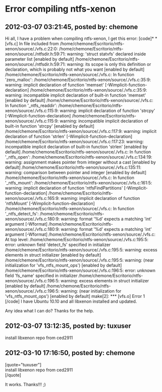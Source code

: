 # Error compiling ntfs-xenon

## 2012-03-07 03:21:45, posted by: chemone

Hi all, I have a problem when compiling ntfs-xenon, I get this error: [code]* *[vfs.c] In file included from /home/chemone/Escritorio/ntfs-xenon/source/./vfs.c:22:0: /home/chemone/Escritorio/ntfs-xenon/source/./ntfsdir.h:59:71: warning: 'struct statvfs' declared inside parameter list [enabled by default] /home/chemone/Escritorio/ntfs-xenon/source/./ntfsdir.h:59:71: warning: its scope is only this definition or declaration, which is probably not what you want [enabled by default] /home/chemone/Escritorio/ntfs-xenon/source/./vfs.c: In function 'zero\_malloc': /home/chemone/Escritorio/ntfs-xenon/source/./vfs.c:35:9: warning: implicit declaration of function 'memset' [-Wimplicit-function-declaration] /home/chemone/Escritorio/ntfs-xenon/source/./vfs.c:35:9: warning: incompatible implicit declaration of built-in function 'memset' [enabled by default] /home/chemone/Escritorio/ntfs-xenon/source/./vfs.c: In function '\_ntfs\_readdir': /home/chemone/Escritorio/ntfs-xenon/source/./vfs.c:115:9: warning: implicit declaration of function 'strcpy' [-Wimplicit-function-declaration] /home/chemone/Escritorio/ntfs-xenon/source/./vfs.c:115:9: warning: incompatible implicit declaration of built-in function 'strcpy' [enabled by default] /home/chemone/Escritorio/ntfs-xenon/source/./vfs.c:117:9: warning: implicit declaration of function 'strlen' [-Wimplicit-function-declaration] /home/chemone/Escritorio/ntfs-xenon/source/./vfs.c:117:23: warning: incompatible implicit declaration of built-in function 'strlen' [enabled by default] /home/chemone/Escritorio/ntfs-xenon/source/./vfs.c: In function '\_ntfs\_open': /home/chemone/Escritorio/ntfs-xenon/source/./vfs.c:134:19: warning: assignment makes pointer from integer without a cast [enabled by default] /home/chemone/Escritorio/ntfs-xenon/source/./vfs.c:135:11: warning: comparison between pointer and integer [enabled by default] /home/chemone/Escritorio/ntfs-xenon/source/./vfs.c: In function '\_ntfs\_mount': /home/chemone/Escritorio/ntfs-xenon/source/./vfs.c:161:5: warning: implicit declaration of function 'ntfsFindPartitions' [-Wimplicit-function-declaration] /home/chemone/Escritorio/ntfs-xenon/source/./vfs.c:165:9: warning: implicit declaration of function 'ntfsMount' [-Wimplicit-function-declaration] /home/chemone/Escritorio/ntfs-xenon/source/./vfs.c: In function '\_ntfs\_detect\_fs': /home/chemone/Escritorio/ntfs-xenon/source/./vfs.c:180:9: warning: format '%d' expects a matching 'int' argument [-Wformat] /home/chemone/Escritorio/ntfs-xenon/source/./vfs.c:180:9: warning: format '%d' expects a matching 'int' argument [-Wformat] /home/chemone/Escritorio/ntfs-xenon/source/./vfs.c: At top level: /home/chemone/Escritorio/ntfs-xenon/source/./vfs.c:195:5: error: unknown field 'detect\_fs' specified in initializer /home/chemone/Escritorio/ntfs-xenon/source/./vfs.c:195:5: warning: excess elements in struct initializer [enabled by default] /home/chemone/Escritorio/ntfs-xenon/source/./vfs.c:195:5: warning: (near initialization for 'vfs\_ntfs\_mount\_ops') [enabled by default] /home/chemone/Escritorio/ntfs-xenon/source/./vfs.c:196:5: error: unknown field 'fs\_name' specified in initializer /home/chemone/Escritorio/ntfs-xenon/source/./vfs.c:196:5: warning: excess elements in struct initializer [enabled by default] /home/chemone/Escritorio/ntfs-xenon/source/./vfs.c:196:5: warning: (near initialization for 'vfs\_ntfs\_mount\_ops') [enabled by default] make[2]: *** [vfs.o] Error 1 [/code] I have Ubuntu 10.10 and all libxenon installed and updated.   
   
 Any idea what I can do? Thanks for the help.

## 2012-03-07 13:12:35, posted by: tuxuser

install libxenon repo from ced2911

## 2012-03-10 17:16:50, posted by: chemone

[quote="tuxuser"]  
 install libxenon repo from ced2911  
 [/quote]  
   
 It works. Thanks!!! ;)